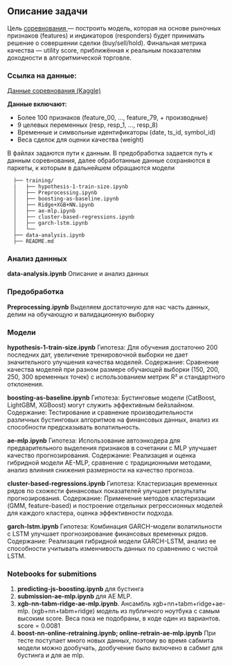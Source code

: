 ## Описание задачи
Цель [соревнования ]([url](https://www.kaggle.com/competitions/jane-street-real-time-market-data-forecasting/overview))— построить модель, которая на основе рыночных признаков (features) и индикаторов (responders) будет принимать решение о совершении сделки (buy/sell/hold). Финальная метрика качества — utility score, приближённая к реальным показателям доходности в алгоритмической торговле.

### Ссылка на данные:
[Данные соревнования (Kaggle)](https://www.kaggle.com/competitions/jane-street-real-time-market-data-forecasting/data)

**Данные включают:**
* Более 100 признаков (feature_00, ..., feature_79, + производные)
* 9 целевых переменных (resp, resp_1, ..., resp_8)
* Временные и символьные идентификаторы (date, ts_id, symbol_id)
* Веса сделок для оценки качества (weight)

В файлах задаются пути к данным.
В предобработка задается путь к данным соревнования, далее обработанные данные сохраняются в паркеты, к которым в дальнейшем обращаются модели

      ├── training/
      |   ├── hypothesis-1-train-size.ipynb
      │   ├── Preprocessing.ipynb 
      │   ├── boosting-as-baseline.ipynb
      │   ├── Ridge+XGB+NN.ipynb
      │   ├── ae-mlp.ipynb
      │   ├── cluster-based-regressions.ipynb
      │   ├── garch-lstm.ipynb
      │   └── 
      ├── data-analysis.ipynb
      ├── README.md


### Анализ даннных
**data-analysis.ipynb**
Описание и анализ данных

### Предобработка
**Preprocessing.ipynb** 
Выделяем достаточную для нас часть данных, делим на обучающую и валидационную выборку


### Модели
**hypothesis-1-train-size.ipynb**
Гипотеза: Для обучения достаточно 200 последних дат, увеличение тренировочной выборки не дает значительного улучшения качества моделей.
Содержание: Сравнение качества моделей при разном размере обучающей выборки (150, 200, 250, 300 временных точек) с использованием метрик R² и стандартного отклонения.

**boosting-as-baseline.ipynb**
Гипотеза: Бустинговые модели (CatBoost, LightGBM, XGBoost) могут служить эффективным бейзлайном.
Содержание: Тестирование и сравнение производительности различных бустинговых алгоритмов на финансовых данных, анализ их способности предсказывать волатильность.

**ae-mlp.ipynb**
Гипотеза: Использование автоэнкодера для предварительного выделения признаков в сочетании с MLP улучшает качество прогнозирования.
Содержание: Реализация и оценка гибридной модели AE-MLP, сравнение с традиционными методами, анализ влияния снижения размерности на качество прогноза.

**cluster-based-regressions.ipynb**
Гипотеза: Кластеризация временных рядов по схожести финансовых показателей улучшает результаты прогнозирования.
Содержание: Применение методов кластеризации (GMM, feature-based) и построение отдельных регрессионных моделей для каждого кластера, оценка эффективности подхода.

**garch-lstm.ipynb**
Гипотеза: Комбинация GARCH-модели волатильности с LSTM улучшает прогнозирование финансовых временных рядов.
Содержание: Реализация гибридной модели GARCH-LSTM, анализ ее способности учитывать изменчивость данных по сравнению с чистой LSTM.
### Notebooks for submitions
1. **predicting-js-boosting.ipynb** для бустинга
2. **submission-ae-mlp.ipynb** для AE MLP.
3. **xgb-nn-tabm-ridge-ae-mlp.ipynb**. Ансамбль xgb+nn+tabm+ridge+ae-mlp. (xgb+nn+tabm+ridge) модель из публичного ноутбука с самым высоким score. Веса пока не подобраны, в коде один из вариантов. score = 0.0081
5. **boost-nn-online-retraining.ipynb; online-retrain-ae-mlp.ipynb** При тесте поступает много новых данных, поэтому во время сабмита модели можно дообучать, дообучение было включено в сабмит для бустинга и для ae mlp.




